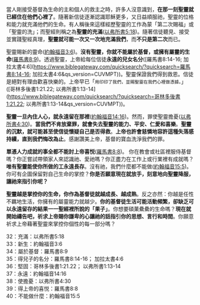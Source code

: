 當人剛接受基督為生命的主和個人的救主之時，許多人沒意識到，**在那一刻聖靈就已經住在他們心裡了**。隨著新信徒逐漸認識耶穌更多，又日益順服祂，聖靈的位格和能力就充滿他們的生命。有人稱後來這樣經歷聖靈的工作為蒙「第二次賜福」或「聖靈的洗」；而聖經則稱之為**聖靈的充滿**([以弗所書5:18](https://www.biblegateway.com/quicksearch/?quicksearch=以弗所書5:18&qs_version=CUVMPT))。隨著信徒聽見、接受並實踐聖經真理，**聖靈就可能一次又一次地充滿我們**，而**不只是第二次**而已。

聖靈賜新的靈命([約翰福音3:6](https://www.biblegateway.com/quicksearch/?quicksearch=約翰福音3:6&qs_version=CUVMPT))。**沒有聖靈，你就不能屬於基督，或擁有屬靈的生命**([羅馬書8:9](https://www.biblegateway.com/quicksearch/?quicksearch=羅馬書8:9&qs_version=CUVMPT))。透過聖靈，上帝給每位信徒**永遠的兒女名分**([羅馬書8:14-16; 加拉太書4:6](https://www.biblegateway.com/quicksearch/?quicksearch=羅馬書8:14-16; 加拉太書4:6&qs_version=CUVMPT))。聖靈保證我們得到救恩。信徒是絕對有理由歡喜快樂的。上帝早已「`用印印了我們，並賜聖靈在我們心裡做憑據。`」([哥林多後書1:21.22; 以弗所書1:13-14](https://www.biblegateway.com/quicksearch/?quicksearch=哥林多後書1:21.22; 以弗所書1:13-14&qs_version=CUVMPT))。

**聖靈一旦內住人心，就永遠留在那裡**([約翰福音14:16](https://www.biblegateway.com/quicksearch/?quicksearch=約翰福音14:16&qs_version=CUVMPT))。然而，罪使聖靈擔憂([以弗所書4:30](https://www.biblegateway.com/quicksearch/?quicksearch=以弗所書4:30&qs_version=CUVMPT))。**當我們不肯放棄罪，就會失去聖靈的能力、平安、仁愛和喜樂**。**聖靈的沉默，就可能甚至使信徒懷疑自己是否得救**。**上帝也許會慈憐地容許這種失落感持續，直到我們悔改為止**。感謝讚美上帝，基督的寶血洗淨我們的罪。

**單憑人力成就的事全都不能討上帝喜悦**([羅馬書8:8](https://www.biblegateway.com/quicksearch/?quicksearch=羅馬書8:8&qs_version=CUVMPT))。 你在教會或社區裡服侍基督嗎？你正嘗試帶領家人來認識祂、愛祂嗎？你正盡力在工作上或行業裡有成就嗎？**唯有聖靈能使你所做的工永遠長存**。沒有祂，我們什麼都不能做([約翰福音15:5](https://www.biblegateway.com/quicksearch/?quicksearch=約翰福音15:5&qs_version=CUVMPT))。你可有企圖保留對自己生命的掌控？**你是否願意現在就放手，刻意地向聖靈降服，讓祂來指引你呢？**

**聖靈越是掌控你的生命，你作為基督徒就越成長、越成熟**。反之亦然：你越是任性不羈地生活，你擁有的屬靈能力就越少。**你的基督徒生活可能活動頻繁，卻缺乏可以永遠留存的結果一一聖經裡所說的「果子」**。你想要碩菓纍纍的生命嗎？**現在就開始禱告吧，祈求上帝賜你謙卑的心讓祂的話指引你的思想、言行和時間**。你願意祈求上帝藉著聖靈來掌控你個性的每一部分嗎？

32：充滿：以弗所書5:18  
33：新生：約翰福音3:6  
34：屬於基督：羅馬書8:9  
35：得兒子的名分：羅馬書8:14-16； 加拉太書4:6  
36：堅固：哥林多後書1:21.22； 以弗所書1:13-14  
37：永遠：約翰福音14:16  
38：使擔憂：以弗所書4:30  
39：得上帝的喜悦：羅馬書8:8  
40：不能做什麼：約翰福音15:5  
